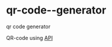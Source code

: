 # qr-code--generator
qr code  generator 



QR-code using [API](https://github.com/davidshimjs/qrcodejs) 
